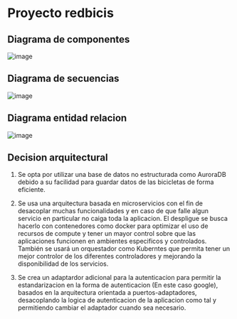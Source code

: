 # Proyecto redbicis

## Diagrama de componentes

![image](https://user-images.githubusercontent.com/53226925/233903067-cd8b82b6-7e2c-4c6d-926d-029aa836e850.png)

## Diagrama de secuencias

![image](https://user-images.githubusercontent.com/53226925/233897008-c1327f3e-5c76-46a1-aebc-560e22773ff6.png)

## Diagrama entidad relacion

![image](https://user-images.githubusercontent.com/53226925/233899014-7f52e50f-f59d-49e9-b256-1a2135bd9a47.png)

## Decision arquitectural

1. Se opta por utilizar una base de datos no estructurada como AuroraDB debido a su facilidad para guardar datos de las bicicletas de forma eficiente.

2. Se usa una arquitectura basada en microservicios con el fin de desacoplar muchas funcionalidades y en caso de que falle algun servicio en particular no caiga toda la aplicacion. El despligue se busca hacerlo con contenedores como docker para optimizar el uso de recursos de compute y tener un mayor control sobre que las aplicaciones funcionen en ambientes especificos y controlados. También se usará un orquestador como Kuberntes que permita tener un mejor controlor de los diferentes controladores y mejorando la disponibilidad de los servicios.

3. Se crea un adaptardor adicional para la autenticacion para permitir la estandarizacion en la forma de autenticacion (En este caso google), basados en la arquitectura orientada a puertos-adaptadores, desacoplando la logica de autenticacion de la aplicacion como tal y permitiendo cambiar el adaptador cuando sea necesario.
